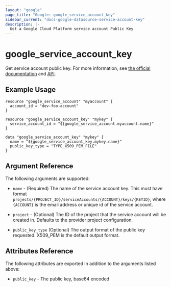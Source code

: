 ```yaml
---
layout: "google"
page_title: "Google: google_service_account_key"
sidebar_current: "docs-google-datasource-service-account-key"
description: |-
  Get a Google Cloud Platform service account Public Key
---
```


# google\_service\_account\_key

Get service account public key. For more information, see [the official documentation](https://cloud.google.com/iam/docs/creating-managing-service-account-keys) and [API](https://cloud.google.com/iam/reference/rest/v1/projects.serviceAccounts.keys/get).


## Example Usage

```hcl
resource "google_service_account" "myaccount" {
  account_id = "dev-foo-account"
}

resource "google_service_account_key" "mykey" {
  service_account_id = "${google_service_account.myaccount.name}"
}

data "google_service_account_key" "mykey" {
  name = "${google_service_account_key.mykey.name}"
  public_key_type = "TYPE_X509_PEM_FILE"
}
```

## Argument Reference

The following arguments are supported:

* `name` - (Required) The name of the service account key. This must have format
    `projects/{PROJECT_ID}/serviceAccounts/{ACCOUNT}/keys/{KEYID}`, where `{ACCOUNT}`
    is the email address or unique id of the service account.

* `project` - (Optional) The ID of the project that the service account will be created in.
    Defaults to the provider project configuration.

* `public_key_type` (Optional) The output format of the public key requested. X509_PEM is the default output format.

## Attributes Reference

The following attributes are exported in addition to the arguments listed above:

* `public_key` - The public key, base64 encoded
